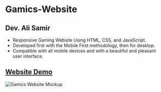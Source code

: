# Gamics-Website

## Dev. Ali Samir

- Responsive Gaming Website Using HTML, CSS, and JavaScript.
- Developed first with the Mobile First methodology, then for desktop.
- Compatible with all mobile devices and with a beautiful and pleasant user interface.

## [Website Demo](https://alisamirali.github.io/Gamics-Website/)

![Gamics Website Mockup](https://user-images.githubusercontent.com/62913154/177114765-27d678d8-8a84-4f52-82e1-567280a952ee.png)
